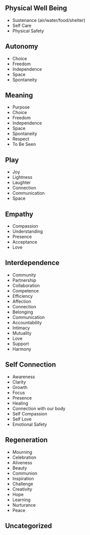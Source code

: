 ## Physical Well Being
* Sustenance (air/water/food/shelter)
* Self Care
* Physical Safety
## Autonomy
* Choice
* Freedom
* Independence
* Space
* Spontaneity
## Meaning
* Purpose
* Choice
* Freedom
* Independence
* Space
* Spontaneity
* Respect
* To Be Seen
## Play
* Joy
* Lightness
* Laughter
* Connection
* Communication
* Space
## Empathy
* Compassion
* Understanding
* Presence
* Acceptance
* Love
## Interdependence
* Community
* Partnership
* Collaboration
* Competence
* Efficiency
* Affection
* Connection
* Belonging
* Communication
* Accountability
* Intimacy
* Mutuality
* Love
* Support
* Harmony
## Self Connection
* Awareness
* Clarity
* Growth
* Focus
* Presence
* Healing
* Connection with our body
* Self Compassion
* Self Love
* Emotional Safety
## Regeneration
* Mourning
* Celebration
* Aliveness
* Beauty
* Communion
* Inspiration
* Challenge
* Creativity
* Hope
* Learning
* Nurturance
* Peace
## Uncategorized


